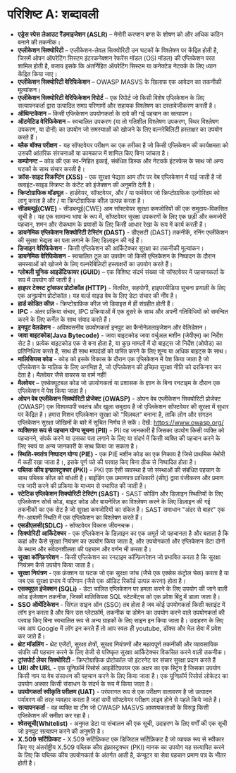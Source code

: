# परिशिष्ट A: शब्दावली

- **एड्रेस स्पेस लेआउट रैंडमाइजेशन (ASLR)** – मेमोरी करप्शन बग्स के शोषण को और अधिक कठिन बनाने की तकनीक।
- **एप्लीकेशन सिक्योरिटी** – एप्लीकेशन-लेवल सिक्योरिटी उन घटकों के विश्लेषण पर केंद्रित होती है, जिसमें ओपन ऑपरेटिंग सिस्टम इंटरकनेक्शन रेफरेंस मॉडल (OSI मॉडल) की एप्लिकेशन परत शामिल होती है, बजाय इसके कि अंतर्निहित ऑपरेटिंग सिस्टम या कनेक्टेड नेटवर्क के लिए ध्यान केंद्रित किया जाए।
- **एप्लीकेशन सिक्योरिटी वेरिफिकेशन** – OWASP MASVS के खिलाफ एक आवेदन का तकनीकी मूल्यांकन।
- **एप्लीकेशन सिक्योरिटी वेरिफिकेशन रिपोर्ट** – एक रिपोर्ट जो किसी विशेष एप्लिकेशन के लिए सत्यापनकर्ता द्वारा उत्पादित समग्र परिणामों और सहायक विश्लेषण का दस्तावेजीकरण करती है।
- **ऑथिन्टकेशन** – किसी एप्लिकेशन उपयोगकर्ता के दावे की गई पहचान का सत्यापन।
- **ऑटमेटिड वेरिफिकेशन** – स्वचालित उपकरण (या तो गतिशील विश्लेषण उपकरण, स्थिर विश्लेषण उपकरण, या दोनों) का उपयोग जो समस्याओं को खोजने के लिए वल्नरेबिलिटी हस्ताक्षर का उपयोग करते हैं।
- **ब्लैक बॉक्स परीक्षण** - यह सॉफ्टवेयर परीक्षण का एक तरीका है जो किसी एप्लिकेशन की कार्यक्षमता को उसकी आंतरिक संरचनाओं या कामकाज में शामिल किए बिना जांचता है।
- **कम्पोनन्ट** – कोड की एक स्व-निहित इकाई, संबंधित डिस्क और नेटवर्क इंटरफेस के साथ जो अन्य घटकों के साथ संचार करती है।
- **क्रॉस-साइट स्क्रिप्टिंग (XSS)** - एक सुरक्षा भेद्यता आम तौर पर वेब एप्लिकेशन में पाई जाती है जो क्लाइंट-साइड स्क्रिप्ट के कंटेंट को इंजेक्शन की अनुमति देती है।
- **क्रिप्टोग्राफिक मॉड्यूल** - हार्डवेयर, सॉफ्टवेयर, और / या फर्मवेयर जो क्रिप्टोग्राफिक एल्गोरिदम को लागू करता है और / या क्रिप्टोग्राफिक कीज़ उत्पन्न करता है।
- **सीडब्ल्यूई(CWE)** - सीडब्ल्यूई(CWE) आम सॉफ्टवेयर सुरक्षा कमजोरियों की एक समुदाय-विकसित सूची है। यह एक सामान्य भाषा के रूप में, सॉफ्टवेयर सुरक्षा उपकरणों के लिए एक छड़ी और कमजोरी पहचान, शमन और रोकथाम के प्रयासों के लिए किसी आधार रेखा के रूप में कार्य करती है।
- **डायनेमिक एप्लिकेशन सिक्योरिटी टेस्टिंग (DAST)** - डीएसटी (DAST) तकनीकें, रनिंग एप्लीकेशन की सुरक्षा भेद्यता का पता लगाने के लिए डिज़ाइन की गई हैं।
- **डिजाइन वेरिफिकेशन** - किसी एप्लिकेशन की आर्किटेक्चर सुरक्षा का तकनीकी मूल्यांकन।
- **डायनेमिक वेरिफिकेशन** - स्वचालित टूल का उपयोग जो किसी एप्लिकेशन के निष्पादन के दौरान समस्याओं को खोजने के लिए वल्नरेबिलिटी हस्ताक्षरों का उपयोग करते हैं।
- **ग्लोबली यूनिक आइडेंटिफायर (GUID)** – एक विशिष्ट संदर्भ संख्या जो सॉफ्टवेयर में पहचानकर्ता के रूप में उपयोग की जाती है।
- **हाइपर टेक्स्ट ट्रांसफर प्रोटोकॉल (HTTP)** - वितरित, सहयोगी, हाइपरमीडिया सूचना प्रणाली के लिए एक अनुप्रयोग प्रोटोकॉल। यह वर्ल्ड वाइड वेब के लिए डेटा संचार की नींव है।
- **हार्ड कोडित कीज़** - क्रिप्टोग्राफ़िक कीज़ जो डिवाइस में ही संग्रहीत होती हैं।
- **IPC** - अंतर प्रक्रिया संचार, IPC प्रक्रियाओं में एक दूसरे के साथ और अपनी गतिविधियों को समन्वित करने के लिए कर्नेल के साथ संवाद करते हैं।
- **इनपुट वेलडेशन** - अविश्वसनीय उपयोगकर्ता इनपुट का कैनोनेज़लाइजेशन और वेलिडेशन।
- **जावा बाइटकोड(Java Bytecode)** - जावा बाइटकोड जावा वर्चुअल मशीन (जेवीएम) का निर्देश सेट है। प्रत्येक बाइटकोड एक से बना होता है, या कुछ मामलों में दो बाइट्स जो निर्देश (ओपोड) का प्रतिनिधित्व करते हैं, साथ ही साथ मापदंडों को पारित करने के लिए शून्य या अधिक बाइट्स के साथ।
- **मालिसियस कोड** - कोड को इसके विकास के दौरान एक एप्लिकेशन में पेश किया जाता है जो एप्लिकेशन के मालिक के लिए अनभिज्ञ है, जो एप्लिकेशन की इच्छित सुरक्षा नीति को दरकिनार कर देता है। मैलवेयर जैसे वायरस या वार्म नहीं!
- **मैलवेयर** – एक्सेक्यूटबल कोड जो उपयोगकर्ता या प्रशासक के ज्ञान के बिना रनटाइम के दौरान एक एप्लिकेशन में पेश किया जाता है।
- **ओपन वेब एप्लीकेशन सिक्योरिटी प्रोजेक्ट (OWASP)** - ओपन वेब एप्लीकेशन सिक्योरिटी प्रोजेक्ट (OWASP) एक विश्वव्यापी स्वतंत्र और खुला समुदाय है जो एप्लिकेशन सॉफ्टवेयर की सुरक्षा में सुधार पर केंद्रित है। हमारा मिशन एप्लिकेशन सुरक्षा को "विज़बल" बनाना है, ताकि लोग और संगठन एप्लिकेशन सुरक्षा जोखिमों के बारे में सूचित निर्णय ले सकें। देखें: <https://www.owasp.org/>
- **व्यक्तिगत रूप से पहचान योग्य सूचना (PII)** - PII वह जानकारी है जिसका उपयोग किसी व्यक्ति को पहचानने, संपर्क करने या उसका पता लगाने के लिए या संदर्भ में किसी व्यक्ति की पहचान करने के लिए स्वयं या अन्य जानकारी के साथ किया जा सकता है।
- **स्थिति-स्वतंत्र निष्पादन योग्य (PIE)** - एक PIE मशीन कोड का एक निकाय है जिसे प्राथमिक मेमोरी में कहीं रखा जाता है।, इसके पूर्ण पते की परवाह किए बिना ठीक से निष्पादित होता है।
- **पब्लिक कीय इन्फ्रास्ट्रक्चर (PKI)** - PKI एक ऐसी व्यवस्था है जो संस्थाओं की संबंधित पहचान के साथ पब्लिक कीज़ को बांधती है। बाइंडिंग एक प्रमाणपत्र प्राधिकारी (सीए) द्वारा पंजीकरण और प्रमाण पत्र जारी करने की प्रक्रिया के माध्यम से स्थापित की जाती है।
- **स्टेटिक एप्लिकेशन सिक्योरिटी टेस्टिंग (SAST)** - SAST कोडिंग और डिज़ाइन स्थितियों के लिए एप्लिकेशन सोर्स कोड, बाइट कोड और बायनेरिज़ का विश्लेषण करने के लिए डिज़ाइन की गई तकनीकों का एक सेट है जो सुरक्षा कमजोरियों का संकेत है। SAST समाधान "अंदर से बाहर" एक गैर-आयामी स्थिति में एक एप्लिकेशन का विश्लेषण करते हैं।
- **एसडीएलसी(SDLC)** - सॉफ्टवेयर विकास जीवनचक्र।
- **सिक्योरिटी आर्किटेक्चर** - एक एप्लिकेशन के डिज़ाइन का एक अमूर्त जो पहचानता है और बताता है कि कहां और कैसे सुरक्षा नियंत्रण का उपयोग किया जाता है, और उपयोगकर्ता और एप्लिकेशन डेटा दोनों के स्थान और संवेदनशीलता की पहचान और वर्णन भी करता है।
- **सुरक्षा कॉन्फ़िगरेशन** - किसी एप्लिकेशन का रनटाइम कॉन्फ़िगरेशन जो प्रभावित करता है कि सुरक्षा नियंत्रण कैसे उपयोग किया जाता है।
- **सुरक्षा नियंत्रण** - एक फ़ंक्शन या घटक जो एक सुरक्षा जांच (जैसे एक एक्सेस कंट्रोल चेक) करता है या जब एक सुरक्षा प्रभाव में परिणाम (जैसे एक ऑडिट रिकॉर्ड उत्पन्न करना) होता है।
- **एसक्यूएल इंजेक्शन (SQLi)** - डेटा चालित एप्लिकेशन पर हमला करने के लिए उपयोग की जाने वाली कोड इंजेक्शन तकनीक, जिसमें मालिसियस SQL स्टेटमेंट्स को एक प्रवेश बिंदु में डाला जाता है।
- **SSO ऑथेंटिकेशन** - सिंगल साइन ऑन (SSO) तब होता है जब कोई उपयोगकर्ता किसी क्लाइंट में लॉग इन करता है और फिर उस प्लेटफ़ॉर्म, तकनीक या डोमेन का उपयोग करने वाले उपयोगकर्ता की परवाह किए बिना स्वचालित रूप से अन्य ग्राहकों के लिए साइन इन किया जाता है। उदाहरण के लिए जब आप Google में लॉग इन करते हैं तो आप स्वतः ही youtube, डॉक्स और मेल सेवा में प्रवेश कर जाते हैं।
- **थ्रेट मॉडलिंग** - थ्रेट एजेंटों, सुरक्षा क्षेत्रों, सुरक्षा नियंत्रणों और महत्वपूर्ण तकनीकी और व्यावसायिक संपत्ति की पहचान करने के लिए तेजी से परिष्कृत सुरक्षा आर्किटेक्चर विकसित करने वाली तकनीक।
- **ट्रांसपोर्ट लेयर सिक्योरिटी** - क्रिप्टोग्राफ़िक प्रोटोकॉल जो इंटरनेट पर संचार सुरक्षा प्रदान करते हैं
- **URI और URL** - एक यूनिफ़ॉर्म रिसोर्स आइडेंटिफ़ायर एक अक्षर का एक स्ट्रिंग है जिसका उपयोग किसी नाम या वेब संसाधन की पहचान करने के लिए किया जाता है। एक यूनिफ़ॉर्म रिसोर्स लोकेटर का उपयोग अक्सर किसी संसाधन के संदर्भ के रूप में किया जाता है।
- **उपयोगकर्ता स्वीकृति परीक्षण (UAT)** - परंपरागत रूप से एक परीक्षण वातावरण है जो उत्पादन पर्यावरण की तरह व्यवहार करता है जहां सभी सॉफ्टवेयर परीक्षण लाइव होने से पहले किये जाते है।
- **सत्यापनकर्ता** - वह व्यक्ति या टीम जो OWASP MASVS आवश्यकताओं के विरुद्ध किसी एप्लिकेशन की समीक्षा कर रहा है।
- **श्वेतसूची(Whitelist)** - अनुमत डेटा या संचालन की एक सूची, उदाहरण के लिए वर्णों की एक सूची जो इनपुट सत्यापन करने की अनुमति है।
- **X.509 सर्टिफ़िकट** - X.509 सर्टिफ़िकट एक डिजिटल सर्टिफ़िकट है जो व्यापक रूप से स्वीकार किए गए अंतर्राष्ट्रीय X.509 पब्लिक कीय इंफ्रास्ट्रक्चर (PKI) मानक का उपयोग यह सत्यापित करने के लिए कि पब्लिक कीय उपयोगकर्ता के अंतर्गत आती है, कंप्यूटर या सेवा पहचान प्रमाण पत्र के भीतर होती है।
